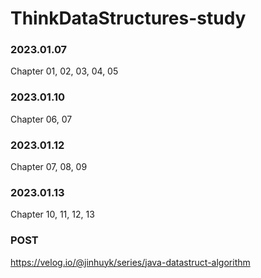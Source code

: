 # ThinkDataStructures-study

### 2023.01.07
Chapter 01, 02, 03, 04, 05 


### 2023.01.10
Chapter 06, 07

### 2023.01.12
Chapter 07, 08, 09

### 2023.01.13
Chapter 10, 11, 12, 13

### POST
https://velog.io/@jinhuyk/series/java-datastruct-algorithm